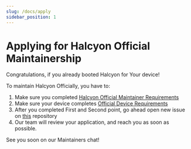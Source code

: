 ```yaml
---
slug: /docs/apply
sidebar_position: 1
---
```

# Applying for Halcyon Official Maintainership

Congratulations, if you already booted Halcyon for Your device!

To maintain Halcyon Officially, you have to:  
1. Make sure you completed [Halcyon Official Maintainer Requirements](/docs/maintainers-req)
2. Make sure your device completes [Official Device Requirements](/docs/device-req)
3. After you completed First and Second point, go ahead open new issue on [this](https://github.com/halcyonproject/.github/issues) repository
4. Our team will review your application, and reach you as soon as possible.

See you soon on our Maintainers chat!
